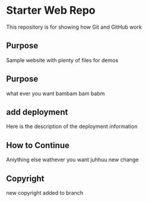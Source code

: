 # Starter Web Repo

This repository is for showing how Git and GitHub work

## Purpose

Sample website with plenty of files for demos

## Purpose

what ever you want bambam bam babm

## add deployment

Here is the description of the deployment information

## How to Continue

Aniything else wathever you want
juhhuu new change

## Copyright

new copyright added to branch
